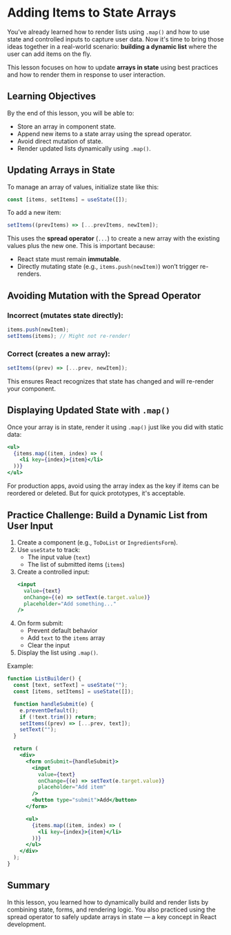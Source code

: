 # Adding Items to State Arrays

You’ve already learned how to render lists using `.map()` and how to use state and controlled inputs to capture user data. Now it's time to bring those ideas together in a real-world scenario: **building a dynamic list** where the user can add items on the fly.

This lesson focuses on how to update **arrays in state** using best practices and how to render them in response to user interaction.

## Learning Objectives

By the end of this lesson, you will be able to:

- Store an array in component state.
- Append new items to a state array using the spread operator.
- Avoid direct mutation of state.
- Render updated lists dynamically using `.map()`.

## Updating Arrays in State

To manage an array of values, initialize state like this:

```jsx
const [items, setItems] = useState([]);
```

To add a new item:

```jsx
setItems((prevItems) => [...prevItems, newItem]);
```

This uses the **spread operator** (`...`) to create a new array with the existing values plus the new one. This is important because:

- React state must remain **immutable**.
- Directly mutating state (e.g., `items.push(newItem)`) won’t trigger re-renders.

## Avoiding Mutation with the Spread Operator

### Incorrect (mutates state directly):

```jsx
items.push(newItem);
setItems(items); // Might not re-render!
```

### Correct (creates a new array):

```jsx
setItems((prev) => [...prev, newItem]);
```

This ensures React recognizes that state has changed and will re-render your component.

## Displaying Updated State with `.map()`

Once your array is in state, render it using `.map()` just like you did with static data:

```jsx
<ul>
  {items.map((item, index) => (
    <li key={index}>{item}</li>
  ))}
</ul>
```

For production apps, avoid using the array index as the key if items can be reordered or deleted. But for quick prototypes, it's acceptable.

## Practice Challenge: Build a Dynamic List from User Input

1. Create a component (e.g., `ToDoList` or `IngredientsForm`).
2. Use `useState` to track:
   - The input value (`text`)
   - The list of submitted items (`items`)
3. Create a controlled input:
   ```jsx
   <input
     value={text}
     onChange={(e) => setText(e.target.value)}
     placeholder="Add something..."
   />
   ```
4. On form submit:
   - Prevent default behavior
   - Add `text` to the `items` array
   - Clear the input
5. Display the list using `.map()`.

Example:

```jsx
function ListBuilder() {
  const [text, setText] = useState("");
  const [items, setItems] = useState([]);

  function handleSubmit(e) {
    e.preventDefault();
    if (!text.trim()) return;
    setItems((prev) => [...prev, text]);
    setText("");
  }

  return (
    <div>
      <form onSubmit={handleSubmit}>
        <input
          value={text}
          onChange={(e) => setText(e.target.value)}
          placeholder="Add item"
        />
        <button type="submit">Add</button>
      </form>

      <ul>
        {items.map((item, index) => (
          <li key={index}>{item}</li>
        ))}
      </ul>
    </div>
  );
}
```

## Summary

In this lesson, you learned how to dynamically build and render lists by combining state, forms, and rendering logic. You also practiced using the spread operator to safely update arrays in state — a key concept in React development.
